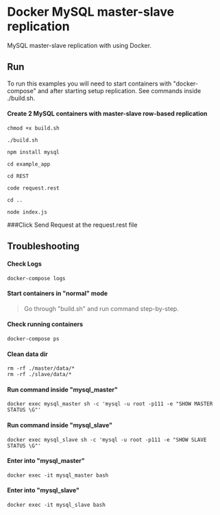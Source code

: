 Docker MySQL master-slave replication 
========================

MySQL master-slave replication with using Docker. 

## Run

To run this examples you will need to start containers with "docker-compose" 
and after starting setup replication. See commands inside ./build.sh. 

#### Create 2 MySQL containers with master-slave row-based replication 

```
chmod +x build.sh
```

```
./build.sh
```
```
npm install mysql
```
```
cd example_app
```
```
cd REST
```
```
code request.rest
```
```
cd ..
```
```
node index.js
```

###Click Send Request at the request.rest file

## Troubleshooting

#### Check Logs

```
docker-compose logs
```

#### Start containers in "normal" mode

> Go through "build.sh" and run command step-by-step.

#### Check running containers

```
docker-compose ps
```

#### Clean data dir

```
rm -rf ./master/data/*
rm -rf ./slave/data/*
```

#### Run command inside "mysql_master"

```
docker exec mysql_master sh -c 'mysql -u root -p111 -e "SHOW MASTER STATUS \G"'
```

#### Run command inside "mysql_slave"

```
docker exec mysql_slave sh -c 'mysql -u root -p111 -e "SHOW SLAVE STATUS \G"'
```

#### Enter into "mysql_master"

```
docker exec -it mysql_master bash
```

#### Enter into "mysql_slave"

```
docker exec -it mysql_slave bash
```
